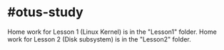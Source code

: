 # #otus-study 
Home work for Lesson 1 (Linux Kernel) is in the "Lesson1" folder.
Home work for Lesson 2 (Disk subsystem) is in the "Lesson2" folder.
